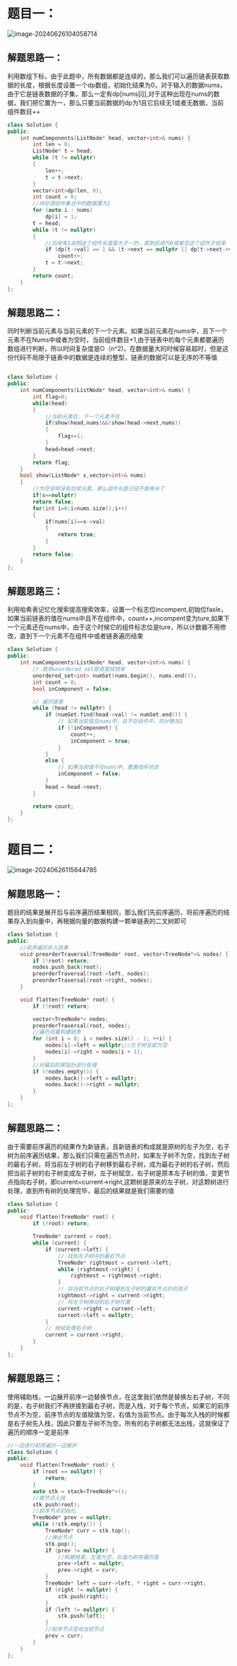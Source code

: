 # 题目一：

![image-20240626104058714](C:\Users\27811\AppData\Roaming\Typora\typora-user-images\image-20240626104058714.png)

## 解题思路一：

​	利用数组下标，由于此题中，所有数据都是连续的，那么我们可以遍历链表获取数据的长度，根据长度设置一个dp数组，初始化结果为0，对于输入的数据nums，由于它是链表数据的子集，那么一定有dp[nums[i]],对于这种出现在nums的数据，我们把它置为一，那么只要当前数据的dp为1且它后续无1或者无数据，当前组件数目++

```c++
class Solution {
public:
    int numComponents(ListNode* head, vector<int>& nums) {
        int len = 0;
        ListNode* t = head;
        while (t != nullptr)
        {
            len++;
            t = t->next;
        }
        vector<int>dp(len, 0);
        int count = 0;
        //待处理组件集合中的数据置为1
        for (auto i : nums)
            dp[i] = 1;
        t = head;
        while (t != nullptr)
        {
            //后续有1说明这个组件长度是大于一的，直到后续为0或者空这个组件才结束
            if (dp[t->val] == 1 && (t->next == nullptr || dp[t->next->val] == 0))
                count++;
            t = t->next;
        }
        return count;
    }
};
```

## 解题思路二：

​		同时判断当前元素与当前元素的下一个元素。如果当前元素在nums中，且下一个元素不在Nums中或者为空时，当前组件数目+1,由于链表中的每个元素都要遍历数组进行判断，所以时间复杂度是O（n^2)，在数据量大的时候容易超时，但是这份代码不局限于链表中的数据是连续的整型，链表的数据可以是无序的不等值

```c++

class Solution {
public:
    int numComponents(ListNode* head, vector<int>& nums) {
        int flag=0;
        while(head)
        {
            //当前元素在，下一个元素不在
            if(show(head,nums)&&!show(head->next,nums))
            {
                flag+=1;
            }
            head=head->next;
        }
        return flag;
    }
    bool show(ListNode* s,vector<int>& nums)
    {
        //为空说明没有后续元素，那么组件长度已经不能再长了
        if(s==nullptr)
        return false;
        for(int i=0;i<nums.size();i++)
        {
            if(nums[i]==s->val)
            {
                return true;
            }
        }
        return false;
    }
};

```

## 解题思路三：

​	利用哈希表记忆化搜索提高搜索效率，设置一个标志位incompent,初始位fasle，如果当前链表的值在nums中且不在组件中，count++,incompent变为ture,如果下一个元素还在nums中，由于这个时候它的组件标志位是ture，所以计数器不用修改，直到下一个元素不在组件中或者链表遍历结束

```c++
class Solution {
public:
    int numComponents(ListNode* head, vector<int>& nums) {
        // 使用unordered_set提高查找效率
        unordered_set<int> numSet(nums.begin(), nums.end());
        int count = 0;
        bool inComponent = false;

        // 遍历链表
        while (head != nullptr) {
            if (numSet.find(head->val) != numSet.end()) {
                // 如果当前值在nums中，且不在组件中，则计数加1
                if (!inComponent) {
                    count++;
                    inComponent = true;
                }
            }
            else {
                // 如果当前值不在nums中，重置组件状态
                inComponent = false;
            }
            head = head->next;
        }

        return count;
    }
};

```

# 题目二：

![image-20240626115644785](C:\Users\27811\AppData\Roaming\Typora\typora-user-images\image-20240626115644785.png)

## 解题思路一：

​	题目的结果是展开后与前序遍历结果相同，那么我们先前序遍历，将前序遍历的结果存入到向量中，再根据向量的数据构建一颗单链表的二叉树即可

```c++
class Solution {
public:
    //前序遍历存入结果
    void preorderTraversal(TreeNode* root, vector<TreeNode*>& nodes) {
        if (!root) return;
        nodes.push_back(root);
        preorderTraversal(root->left, nodes);
        preorderTraversal(root->right, nodes);
    }

    void flatten(TreeNode* root) {
        if (!root) return;

        vector<TreeNode*> nodes;
        preorderTraversal(root, nodes);
        //遍历向量构建链表
        for (int i = 0; i < nodes.size() - 1; ++i) {
            nodes[i]->left = nullptr;//左子树全部为空
            nodes[i]->right = nodes[i + 1];
        }
        //对最后的尾指针进行处理
        if (!nodes.empty()) {
            nodes.back()->left = nullptr;
            nodes.back()->right = nullptr;
        }
    }
};

```

## 解题思路二：

​	由于需要前序遍历的结果作为新链表，且新链表的构成就是原树的左子为空，右子树为前序遍历结果，那么我们只需在遍历节点时，如果左子树不为空，找到左子树的最右子树，将当前左子树的右子树移到最右子树，成为最右子树的右子树，然后把当前子树的右子树变成左子树，左子树赋空，右子树是原本左子树的值，变更节点指向右子树，即current=current->right,这颗树是原来的左子树，对这颗树进行处理，直到所有树的处理完毕，最后的结果就是我们需要的值

```c++
class Solution {
public:
    void flatten(TreeNode* root) {
        if (!root) return;

        TreeNode* current = root;
        while (current) {
            if (current->left) {
                // 找到左子树中的最右节点
                TreeNode* rightmost = current->left;
                while (rightmost->right) {
                    rightmost = rightmost->right;
                }
                // 将当前节点的右子树接到左子树的最右节点的右孩子
                rightmost->right = current->right;
                // 将左子树移动到右子树位置
                current->right = current->left;
                current->left = nullptr;
            }
            // 继续处理右子树
            current = current->right;
        }
    }
};
```

## 解题思路三：

​	使用辅助栈，一边展开前序一边替换节点，在这里我们依然是替换左右子树，不同的是，右子树我们不再拼接到最右子树，而是入栈，对于每个节点，如果它的前序节点不为空，前序节点的左值赋值为空，右值为当前节点。由于每次入栈的时候都是右子树先入栈，因此只要左子树不为空，所有的右子树都无法出栈，这就保证了遍历的顺序一定是前序

```c++
//一边进行前序遍历一边展开
class Solution {
public:
    void flatten(TreeNode* root) {
        if (root == nullptr) {
            return;
        }
        auto stk = stack<TreeNode*>();
        //根节点入栈
        stk.push(root);
        //前序节点初始化
        TreeNode* prev = nullptr;
        while (!stk.empty()) {
            TreeNode* curr = stk.top(); 
            //弹出节点
            stk.pop();
            if (prev != nullptr) {
                //构建链表，左值为空，右值为前序遍历值
                prev->left = nullptr;
                prev->right = curr;
            }
            TreeNode* left = curr->left, * right = curr->right;
            if (right != nullptr) {
                stk.push(right);
            }
            if (left != nullptr) {
                stk.push(left);
            }
            //前序节点变成当前节点
            prev = curr;
        }
    }
};
```



```c++

```

